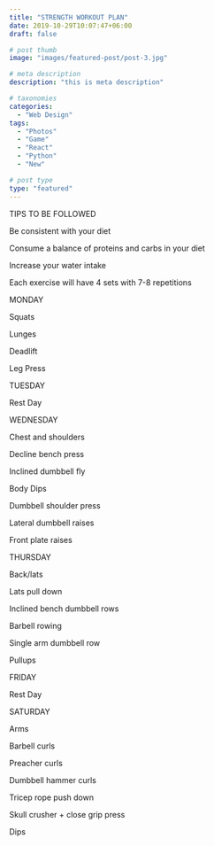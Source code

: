 ```yaml
---
title: "STRENGTH WORKOUT PLAN"
date: 2019-10-29T10:07:47+06:00
draft: false

# post thumb
image: "images/featured-post/post-3.jpg"

# meta description
description: "this is meta description"

# taxonomies
categories: 
  - "Web Design"
tags:
  - "Photos"
  - "Game"
  - "React"
  - "Python"
  - "New"

# post type
type: "featured"
---
```

TIPS TO BE FOLLOWED

Be consistent with your diet

Consume a balance of proteins and carbs in your diet

Increase your water intake


Each exercise will have 4 sets with 7-8 repetitions


MONDAY

Squats

Lunges

Deadlift

Leg Press


TUESDAY

Rest Day


WEDNESDAY

Chest and shoulders

Decline bench press

Inclined dumbbell fly

Body Dips

Dumbbell shoulder press

Lateral dumbbell raises

Front plate raises


THURSDAY

Back/lats

Lats pull down

Inclined bench dumbbell rows

Barbell rowing

Single arm dumbbell row

Pullups


FRIDAY

Rest Day


SATURDAY

Arms

Barbell curls

Preacher curls

Dumbbell hammer curls

Tricep rope push down

Skull crusher + close grip press

Dips